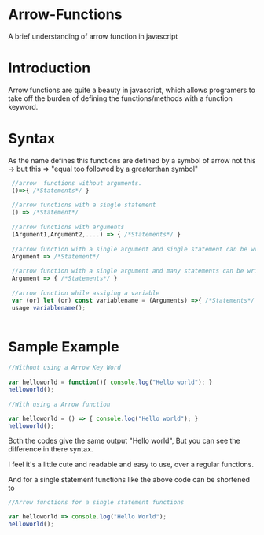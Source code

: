 # Arrow-Functions
A brief understanding of arrow function in javascript

# Introduction
Arrow functions are quite a beauty in javascript, which allows programers to take off the burden of defining the functions/methods with a function keyword.

# Syntax
As the name defines this functions are defined by a symbol of arrow not this -> but this => "equal too followed by a greaterthan symbol"
```javascript
 //arrow  functions without arguments.
 ()=>{ /*Statements*/ }
 
 //arrow functions with a single statement
 () => /*Statement*/
 
 //arrow functions with arguments
 (Argument1,Argument2,....) => { /*Statements*/ }
 
 //arrow function with a single argument and single statement can be written as
 Argument => /*Statement*/
 
 //arrow function with a single argument and many statements can be written as
 Argument => { /*Statements*/ }
 
 //arrow function while assiging a variable
 var (or) let (or) const variablename = (Arguments) =>{ /*Statements*/ }
 usage variablename();
 
```

# Sample Example
```javascript
//Without using a Arrow Key Word                                   
                                                              
var helloworld = function(){ console.log("Hello world"); }     
helloworld();                                                 
                                                              
//With using a Arrow function 

var helloworld = () => { console.log("Hello world"); }
helloworld();
```
Both the codes give the same output "Hello world", But you can see the difference in there syntax.

I feel it's a little cute and readable and easy to use, over a regular functions.

And for a single statement functions like the above code can be shortened to

```javascript
//Arrow functions for a single statement functions

var helloworld => console.log("Hello World");
helloworld();

```
